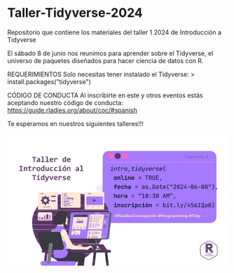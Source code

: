 # Taller-Tidyverse-2024
Repositorio que contiene los materiales del taller 1 2024 de Introducción a Tidyverse

El sábado 8 de junio nos reunimos para aprender sobre el Tidyverse, el universo de paquetes diseñados para hacer ciencia de datos con R. 

REQUERIMIENTOS
Solo necesitas tener instalado el Tidyverse: > install.packages("tidyverse")

CÓDIGO DE CONDUCTA
Al inscribirte en este y otros eventos estás aceptando nuestro código de conducta: https://guide.rladies.org/about/coc/#spanish 

Te esperamos en nuestros siguientes talleres!!!

![](https://github.com/Rladies-Concepcion/Taller-Tidyverse-2024/blob/main/taller_rladies.jpeg)
